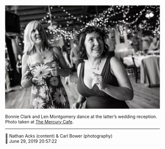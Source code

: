 ![Bonnie Clark and Len Montgomery dance](assets/18ac4a5f035efe8799992f4b2a9bffdf.webp)

Bonnie Clark and Len Montgomery dance at the latter’s wedding reception. Photo taken at [The Mercury Cafe](http://mercurycafe.com/).

- - - -

<span aria-hidden="true">👥</span> Nathan Acks (content) & Carl Bower (photography)  
<span aria-hidden="true">📅</span> June 29, 2019 20:57:22
